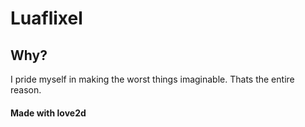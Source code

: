 # Luaflixel

## Why?
I pride myself in making the worst things imaginable. Thats the entire reason.



#### Made with love2d
